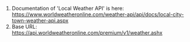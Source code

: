 1. Documentation of 'Local Weather API' is here: https://www.worldweatheronline.com/weather-api/api/docs/local-city-town-weather-api.aspx
2. Base URL: https://api.worldweatheronline.com/premium/v1/weather.ashx
